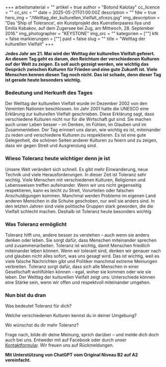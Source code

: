 +++
arbeitsmaterial = ""
artikel = true
author = "Botond Kalotay"
cc_licence = ""
cc_src = ""
date = 2025-05-21T01:00:00Z
description = ""
fdw = true
hero_img = "/Welttag_der_kulturellen_Vielfalt_ofcezs.jpg"
img_description = "Das 'Ship of Tolerance', ein Kunstprojekt des Kuenstlerpaares Ilya und Emilia Kabakov, auf dem Zugersee bei Zug, am Mittwoch, 28. September 2016."
img_photographer = "KEYSTONE"
img_src = ""
kategorien = [""]
kfk = false
markierungen = [""]
paid = false
slug = ""
title = "Welttag der kulturellen Vielfalt"
+++

**Jedes Jahr am 21. Mai wird der Welttag der kulturellen Vielfalt gefeiert. An diesem Tag geht es darum, den Reichtum der verschiedenen Kulturen auf der Welt zu zeigen. Es soll auch gezeigt werden, wie wichtig das Gespräch zwischen Kulturen für Frieden und eine gute Zukunft ist. Viele Menschen kennen diesen Tag noch nicht. Das ist schade, denn dieser Tag ist gerade heute besonders wichtig.**

### Bedeutung und Herkunft des Tages

Der Welttag der kulturellen Vielfalt wurde im Dezember 2002 von den Vereinten Nationen beschlossen. Im Jahr 2001 hatte die UNESCO eine Erklärung zur kulturellen Vielfalt geschrieben. Diese Erklärung sagt, dass verschiedene Kulturen nicht nur für die Wirtschaft gut sind. Sie machen auch unser Leben besser – im Denken, im Fühlen, im Glauben und im Zusammenleben. Der Tag erinnert uns daran, wie wichtig es ist, miteinander zu reden und verschiedene Kulturen zu respektieren. Es ist eine gute Gelegenheit, die schönen Seiten anderer Kulturen zu feiern und zu zeigen, dass wir gegen Streit und Ausgrenzung sind.

### Wieso Toleranz heute wichtiger denn je ist

Unsere Welt verändert sich schnell. Es gibt mehr Einwanderung, neue Technik und viele Herausforderungen. In dieser Zeit ist Toleranz sehr wichtig. Viele Menschen mit verschiedenen Kulturen, Religionen und Lebensweisen treffen aufeinander. Wenn wir uns nicht gegenseitig respektieren, kann es leicht zu Streit, Vorurteilen oder falschen Anschuldigungen kommen. Manchmal werden Probleme im eigenen Land anderen Menschen in die Schuhe geschoben, nur weil sie anders sind. In den letzten Jahren sind viele politische Gruppen stark geworden, die die Vielfalt schlecht machen. Deshalb ist Toleranz heute besonders wichtig

### Was Toleranz ermöglicht

Toleranz hilft uns, andere besser zu verstehen – auch wenn sie anders denken oder leben. Sie sorgt dafür, dass Menschen miteinander sprechen und zusammenarbeiten. Toleranz ist wichtig, damit Menschen friedlich miteinander leben können. Wenn wir tolerant sind, denken wir genauer nach und glauben nicht alles sofort, was uns gesagt wird. Das ist wichtig, weil es viele falsche Nachrichten gibt und Politiker manchmal extreme Meinungen verbreiten. Toleranz sorgt dafür, dass sich alle Menschen in einer Gesellschaft wohlfühlen können – egal, woher sie kommen oder wie sie leben. Der Welttag der kulturellen Vielfalt zeigt uns: Unterschiede können eine Stärke sein, wenn wir offen und respektvoll miteinander umgehen.

### Nun bist du dran

Was bedeutet Toleranz für dich?

Welche verschiedenen Kulturen kennst du in deiner Umgebung?

Wo wünschst du dir mehr Toleranz?

Frage nach, bilde dir deine Meinung, sprich darüber – und melde dich doch auch bei uns. Entweder mit auf Facebook oder durch unser [Kontaktformular](https://www.chinderzytig.ch/kontakt/). Wir freuen uns auf Rückmeldungen.

**Mit Unterstützung von ChatGPT vom Original Niveau B2 auf A2 vereinfacht.**